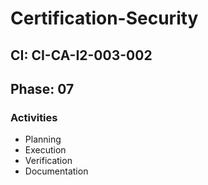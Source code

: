 # Certification-Security

## CI: CI-CA-I2-003-002
## Phase: 07

### Activities
- Planning
- Execution
- Verification
- Documentation

